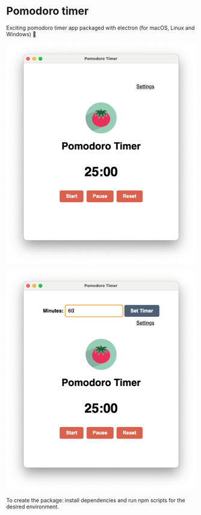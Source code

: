 # Pomodoro timer

Exciting pomodoro timer app packaged with electron (for macOS, Linux and Windows) :tomato:

![app-image](./doc/preview.png)

![app-setting-image-preview](./doc/settings-preview.png)

To create the package: install dependencies and run npm scripts for the desired environment.
